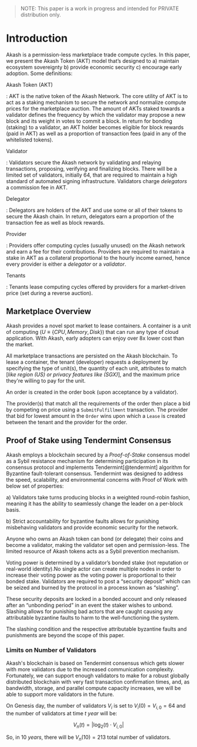 
> NOTE: This paper is a work in progress and intended for PRIVATE distribution only.


# Introduction

Akash is a permission-less marketplace trade compute cycles. In this paper, we present the Akash Token (AKT) model that’s designed to a) maintain ecosystem sovereignty b) provide economic security c) encourage early adoption. Some definitions:

Akash Token (AKT)

:  AKT is the native token of the Akash Network. The core utility of AKT is to act as a staking mechanism to secure the network and normalize compute prices for the marketplace auction. The amount of AKTs staked towards a validator defines the frequency by which the validator may propose a new block and its weight in votes to commit a block. In return for bonding (staking) to a validator, an AKT holder becomes eligible for block rewards (paid in AKT) as well as a proportion of transaction fees (paid in any of the whitelisted tokens).

Validator 

:   Validators secure the Akash network by validating and relaying transactions, proposing, verifying and finalizing blocks. There will be a limited set of validators, initially 64, that are required to maintain a high standard of automated signing infrastructure. Validators charge *delegators* a commission fee in AKT.

Delegator

:   Delegators are holders of the AKT and use some or all of their tokens to secure the Akash chain. In return, delegators earn a proportion of the transaction fee as well as block rewards.

Provider

:  Providers offer computing cycles (usually unused) on the Akash network and earn a fee for their contributions. Providers are required to maintain a stake in AKT as a collateral proportional to the hourly income earned, hence every provider is either a *delegator* or a *validator*.

Tenants

:   Tenants lease computing cycles offered by providers for a market-driven price (set during a reverse auction).

## Marketplace Overview

Akash provides a novel spot market to lease containers. A container is a unit of computing ($U \equiv \{ CPU, Memory, Disk \}$) that can run any type of cloud application. With Akash, early adopters can enjoy over 8x lower cost than the market. 

All marketplace transactions are persisted on the Akash blockchain. To lease a container, the tenant (developer) requests a deployment by specifying the type of unit(s), the quantity of each unit, attributes to match [*like region (US) or privacy features like (SGX)*], and the maximum price they're willing to pay for the unit.

An order is created in the order book (upon acceptance by a validator).

The provider(s) that match all the requirements of the order then place a bid by competing on price using a `SubmitFulfillment` transaction. The provider that bid for lowest amount in the `Order` wins upon which a `Lease` is created between the tenant and the provider for the order.



## Proof of Stake using Tendermint Consensus

Akash employs a blockchain secured by a *Proof-of-Stake* consensus model as a Sybil resistance mechanism for determining participation in its consensus protocol and implements Tendermint[@tendermint] algorithm for Byzantine fault-tolerant consensus. Tendermint was designed to address the speed, scalability, and environmental concerns with Proof of Work with below set of properties:

a) Validators take turns producing blocks in a weighted round-robin fashion, meaning it has the ability to seamlessly change the leader on a per-block basis.

b) Strict accountability for byzantine faults allows for punishing misbehaving validators and provide economic security for the network.

Anyone who owns an Akash token can bond (or delegate) their coins and become a validator, making the validator set open and permission-less. The limited resource of Akash tokens acts as a Sybil prevention mechanism.

Voting power is determined by a validator’s bonded stake (not reputation or real-world identity).No single actor can create multiple nodes in order to increase their voting power as the voting power is proportional to their bonded stake. Validators are required to post a “security deposit” which can be seized and burned by the protocol in a process known as “slashing”.

These security deposits are locked in a bonded account and only released after an “unbonding period” in an event the staker wishes to unbond. Slashing allows for punishing bad actors that are caught causing any attributable byzantine faults to harm to the well-functioning the system.

The slashing condition and the respective attributable byzantine faults and punishments are beyond the scope of this paper.

### Limits on Number of Validators

Akash's blockchain is based on Tendermint consensus which gets slower with more validators due to the increased communication complexity. Fortunately, we can support enough validators to make for a robust globally distributed blockchain with very fast transaction confirmation times, and, as bandwidth, storage, and parallel compute capacity increases, we will be able to support more validators in the future.

On Genesis day, the number of validators $V_i$ is set to $V_i(0) = V_{i,0} = 64$ and the number of validators at time $t~year$ will be:

$$
V_n(t) = | \log_2(t) \cdot V_{i,0} |
$$

So, in $10~years$, there will be $V_n(10) = 213$ total number of validators.

